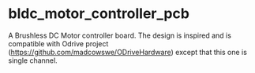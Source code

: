 # bldc_motor_controller_pcb
A Brushless DC Motor controller board. The design is inspired and is compatible with Odrive project (https://github.com/madcowswe/ODriveHardware) except that this one is single channel.
